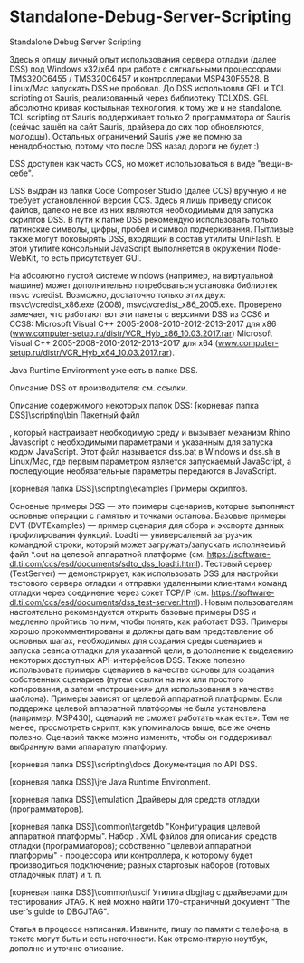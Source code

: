 # Standalone-Debug-Server-Scripting
Standalone Debug Server Scripting 

Здесь я опишу личный опыт использования сервера отладки (далее DSS) под Windows x32/x64 при работе с сигнальными процессорами TMS320C6455 / TMS320C6457 и контроллерами MSP430F5528. В Linux/Mac запускать DSS не пробовал. До DSS использоввл GEL и TCL scripting от Sauris, реализованный через библиотеку TCLXDS. GEL абсолютно кривая костыльная технология, к тому же и не standalone. TCL scripting от Sauris поддерживает только 2 программатора от Sauris (сейчас зашёл на сайт Sauris, драйвера до сих пор обновляются, молодцы). Остальных ограничений Sauris уже не помню за ненадобностью, потому что после DSS назад дороги не будет :)

DSS доступен как часть CCS, но может использоваться в виде "вещи-в-себе".

DSS выдран из папки Code Composer Studio (далее CCS) вручную и не требует установленной версии CCS. Здесь я лишь приведу список файлов, далеко не все из них являются необходимыми для запуска скриптов DSS. В пути к папке DSS рекомендую использовать только латинские символы, цифры, пробел и символ подчеркивания. Пытливые также могут поковырять DSS, входящий в состав утилиты UniFlash. В этой утилите консольный JavaScript выполняется в окружении Node-WebKit, то есть присутствует GUI.

На абсолютно пустой системе windows (например, на виртуальной машине) может дополнительно потребоваться установка библиотек msvc vcredist. Возможно, достаточно только этих двух: msvc\vcredist_x86.exe (2008), msvc\vcredist_x86_2005.exe. Проверено замечает, что работают вот эти пакеты с версиями DSS из CCS6 и CCS8: Microsoft Visual C++ 2005-2008-2010-2012-2013-2017 для x86 (www.computer-setup.ru/distr/VCR_Hyb_x86_10.03.2017.rar) Microsoft Visual C++ 2005-2008-2010-2012-2013-2017 для x64 (www.computer-setup.ru/distr/VCR_Hyb_x64_10.03.2017.rar).

Java Runtime Environment уже есть в папке DSS.

Описание DSS от производителя: см. ссылки.

Описание содержимого некоторых папок DSS: [корневая папка DSS]\scripting\bin Пакетный файл

, который настраивает необходимую среду и вызывает механизм Rhino Javascript с необходимыми параметрами и указанным для запуска кодом JavaScript. Этот файл называется dss.bat в Windows и dss.sh в Linux/Mac, где первым параметром является запускаемый JavaScript, а последующие необязательные параметры передаются в JavaScript.

[корневая папка DSS]\scripting\examples Примеры скриптов.

Основные примеры DSS — это примеры сценариев, которые выполняют основные операции с памятью и точками останова. Базовые примеры DVT (DVTExamples) — пример сценария для сбора и экспорта данных профилирования функций. Loadti — универсальный загрузчик командной строки, который может загружать/запускать исполняемый файл *.out на целевой аппаратной платформе (см. https://software-dl.ti.com/ccs/esd/documents/sdto_dss_loadti.html). Тестовый сервер (TestServer) — демонстрирует, как использовать DSS для настройки тестового сервера отладки и отправки удаленными клиентами команд отладки через соединение через сокет TCP/IP (см. https://software-dl.ti.com/ccs/esd/documents/dss_test-server.html). Новым пользователям настоятельно рекомендуется открыть базовые примеры DSS и медленно пройтись по ним, чтобы понять, как работает DSS. Примеры хорошо прокомментированы и должны дать вам представление об основных шагах, необходимых для создания среды сценариев и запуска сеанса отладки для указанной цели, в дополнение к выделению некоторых доступных API-интерфейсов DSS. Также полезно использовать примеры сценариев в качестве основы для создания собственных сценариев (путем ссылки на них или простого копирования, а затем «потрошения» для использования в качестве шаблона). Примеры зависят от целевой аппаратной платформы. Если поддержка целевой аппаратной платформы не была установлена (например, MSP430), сценарий не сможет работать «как есть». Тем не менее, просмотреть скрипт, как упоминалось выше, все же очень полезно. Сценарий также можно изменить, чтобы он поддерживал выбранную вами аппаратую платформу.

[корневая папка DSS]\scripting\docs Документация по API DSS.

[корневая папка DSS]\jre Java Runtime Environment.

[корневая папка DSS]\emulation Драйверы для средств отладки (программаторов).

[корневая папка DSS]\common\targetdb "Конфигурация целевой аппаратной платформы". Набор . XML файлов для описания средств отладки (программаторов); собственно "целевой аппаратной платформы" - процессора или контроллера, к которому будет производиться подключение; разных стартовых наборов (готовых отладочных плат) и т. п.

[корневая папка DSS]\common\uscif Утилита dbgjtag с драйверами для тестирования JTAG. К ней можно найти 170-страничный документ "The user’s guide to DBGJTAG".

Статья в процессе написания. Извините, пишу по памяти с телефона, в тексте могут быть и есть неточности. Как отремонтирую ноутбук, дополню и уточню описание.
